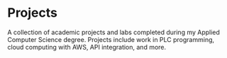 # Projects
A collection of academic projects and labs completed during my Applied Computer Science degree. Projects include work in PLC programming, cloud computing with AWS, API integration, and more.
